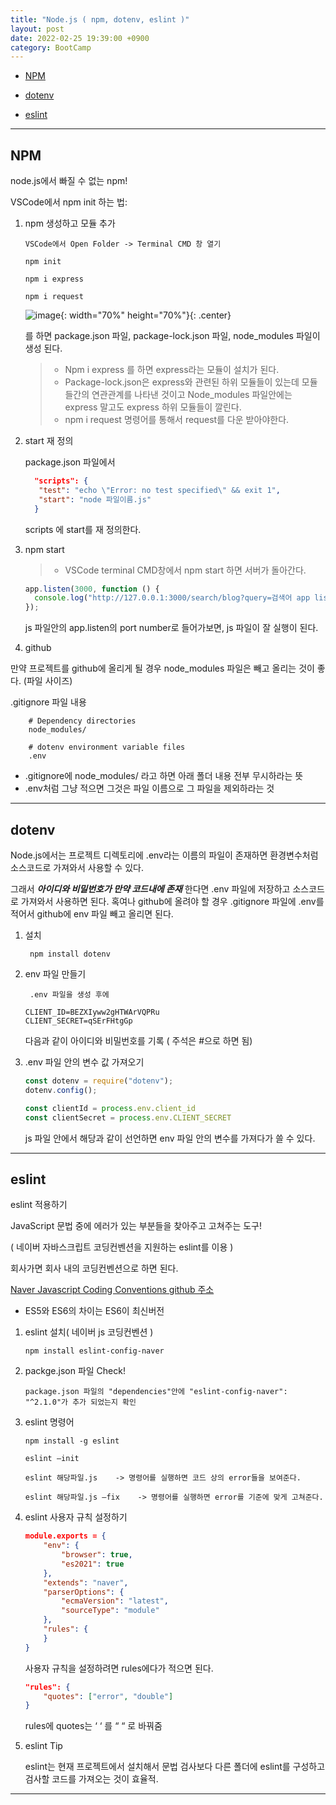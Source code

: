 ```yaml
---
title: "Node.js ( npm, dotenv, eslint )"
layout: post
date: 2022-02-25 19:39:00 +0900
category: BootCamp
---
```


- [NPM](#npm)

- [dotenv](#dotenv)

- [eslint](#eslint)

---

## NPM

node.js에서 빠질 수 없는 npm!

VSCode에서 npm init 하는 법:

1. npm 생성하고 모듈 추가

   ```
   VSCode에서 Open Folder -> Terminal CMD 창 열기

   npm init

   npm i express

   npm i request
   ```

   ![image](https://user-images.githubusercontent.com/26592315/156734372-ad59eb73-ea92-4935-b061-0bdad88ba422.png){: width="70%" height="70%"}{: .center}

   를 하면 package.json 파일, package-lock.json 파일, node_modules 파일이 생성 된다.

   > - Npm i express 를 하면 express라는 모듈이 설치가 된다.
   > - Package-lock.json은 express와 관련된 하위 모듈들이 있는데 모듈들간의 연관관계를 나타낸 것이고 Node_modules 파일안에는 express 말고도 express 하위 모듈들이 깔린다.
   > - npm i request 명령어를 통해서 request를 다운 받아야한다.

2. start 재 정의

   package.json 파일에서

   ```json
     "scripts": {
      "test": "echo \"Error: no test specified\" && exit 1",
      "start": "node 파일이름.js"
     }
   ```

   scripts 에 start를 재 정의한다.

3. npm start

   > - VSCode terminal CMD창에서 npm start 하면 서버가 돌아간다.

   ```JavaScript
   app.listen(3000, function () {
     console.log("http://127.0.0.1:3000/search/blog?query=검색어 app listening on port 3000!");
   });
   ```

   js 파일안의 app.listen의 port number로 들어가보면, js 파일이 잘 실행이 된다.

4. github

만약 프로젝트를 github에 올리게 될 경우 node_modules 파일은 빼고 올리는 것이 좋다. (파일 사이즈)

.gitignore 파일 내용

```.gitignore
    # Dependency directories
    node_modules/

    # dotenv environment variable files
    .env
```

- .gitignore에 node_modules/ 라고 하면 아래 폴더 내용 전부 무시하라는 뜻
- .env처럼 그냥 적으면 그것은 파일 이름으로 그 파일을 제외하라는 것

---

## dotenv

Node.js에서는 프로젝트 디렉토리에 .env라는 이름의 파일이 존재하면 환경변수처럼 소스코드로 가져와서 사용할 수 있다.

그래서 **_아이디와 비밀번호가 만약 코드내에 존재_** 한다면 .env 파일에 저장하고 소스코드로 가져와서 사용하면 된다. 혹여나 github에 올려야 할 경우 .gitignore 파일에 .env를 적어서 github에 env 파일 빼고 올리면 된다.

1. 설치

   ` npm install dotenv`

2. env 파일 만들기

   ` .env 파일을 생성 후에`

   ```.env
   CLIENT_ID=BEZXIyww2gHTWArVQPRu
   CLIENT_SECRET=qSErFHtgGp
   ```

   다음과 같이 아이디와 비밀번호를 기록 ( 주석은 #으로 하면 됨)

3. .env 파일 안의 변수 값 가져오기

   ```JavaScript
   const dotenv = require("dotenv");
   dotenv.config();

   const clientId = process.env.client_id
   const clientSecret = process.env.CLIENT_SECRET
   ```

   js 파일 안에서 해당과 같이 선언하면 env 파일 안의 변수를 가져다가 쓸 수 있다.

---

## eslint

eslint 적용하기

JavaScript 문법 중에 에러가 있는 부분들을 찾아주고 고쳐주는 도구!

( 네이버 자바스크립트 코딩컨벤션을 지원하는 eslint를 이용 )

회사가면 회사 내의 코딩컨벤션으로 하면 된다.

[Naver Javascript Coding Conventions github 주소](https://github.com/naver/eslint-config-naver)

- ES5와 ES6의 차이는 ES6이 최신버전

1. eslint 설치( 네이버 js 코딩컨벤션 )

   `npm install eslint-config-naver`

2. packge.json 파일 Check!

   `package.json 파일의 "dependencies"안에 "eslint-config-naver": "^2.1.0"가 추가 되었는지 확인`

3. eslint 명령어

   ```
   npm install -g eslint

   eslint –init

   eslint 해당파일.js    -> 명령어를 실행하면 코드 상의 error들을 보여준다.

   eslint 해당파일.js –fix    -> 명령어를 실행하면 error를 기준에 맞게 고쳐준다.

   ```

4. eslint 사용자 규칙 설정하기

   ```json
   module.exports = {
       "env": {
           "browser": true,
           "es2021": true
       },
       "extends": "naver",
       "parserOptions": {
           "ecmaVersion": "latest",
           "sourceType": "module"
       },
       "rules": {
       }
   }
   ```

   사용자 규칙을 설정하려면 rules에다가 적으면 된다.

   ```json
   "rules": {
       "quotes": ["error", "double"]
   }

   ```

   rules에 quotes는 ‘ ‘ 를 “ “ 로 바꿔줌

5. eslint Tip

   eslint는 현재 프로젝트에서 설치해서 문법 검사보다 다른 폴더에 eslint를 구성하고 검사할 코드를 가져오는 것이 효율적.

---
